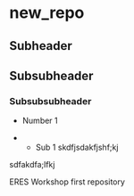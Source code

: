 # new_repo
## Subheader
## Subsubheader
### Subsubsubheader

- Number 1

- - Sub 1
skdfjsdakfjshf;kj


sdfakdfa;lfkj

ERES Workshop first repository
